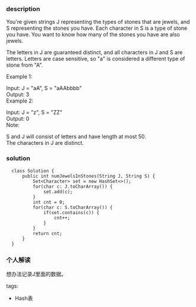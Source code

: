 ### description    
  You're given strings J representing the types of stones that are jewels, and S representing the stones you have.  Each character in S is a type of stone you have.  You want to know how many of the stones you have are also jewels.  
    
  The letters in J are guaranteed distinct, and all characters in J and S are letters. Letters are case sensitive, so "a" is considered a different type of stone from "A".  
    
  Example 1:  
    
  Input: J = "aA", S = "aAAbbbb"  
  Output: 3  
  Example 2:  
    
  Input: J = "z", S = "ZZ"  
  Output: 0  
  Note:  
    
  S and J will consist of letters and have length at most 50.  
  The characters in J are distinct.  
    
    
### solution    
```    
  class Solution {  
      public int numJewelsInStones(String J, String S) {  
          Set<Character> set = new HashSet<>();  
          for(char c: J.toCharArray()) {  
              set.add(c);  
          }  
          int cnt = 0;  
          for(char c: S.toCharArray()) {  
              if(set.contains(c)) {  
                  cnt++;  
              }  
          }  
          return cnt;  
      }  
  }  
```    
    
### 个人解读    
  想办法记录J里面的数据。  
    
tags:    
  -  Hash表  
